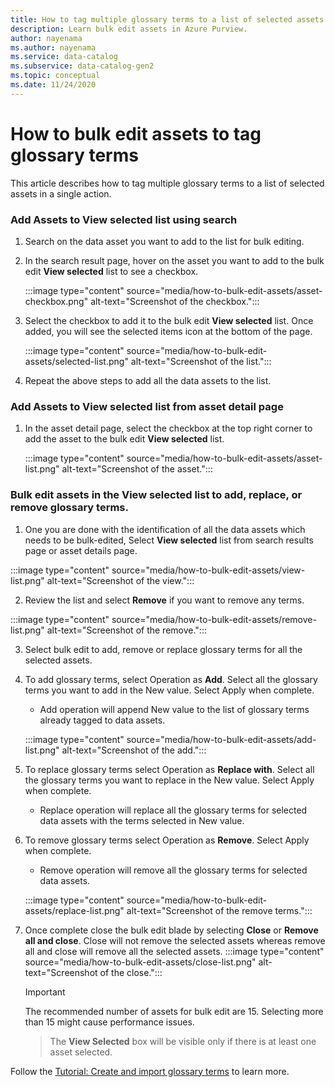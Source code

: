 ```yaml
---
title: How to tag multiple glossary terms to a list of selected assets 
description: Learn bulk edit assets in Azure Purview.
author: nayenama
ms.author: nayenama
ms.service: data-catalog
ms.subservice: data-catalog-gen2
ms.topic: conceptual
ms.date: 11/24/2020
---
```


# How to bulk edit assets to tag glossary terms

This article describes how to tag multiple glossary terms to a list of selected assets in a single action.

### Add Assets to **View selected** list using search

1. Search on the data asset you want to add to the list for bulk editing.

2. In the search result page, hover on the asset you want to add to the bulk edit **View selected** list to see a checkbox.

   :::image type="content" source="media/how-to-bulk-edit-assets/asset-checkbox.png" alt-text="Screenshot of the checkbox.":::

3. Select the checkbox to add it to the bulk edit **View selected** list. Once added, you will see the selected items icon at the bottom of the page.

   :::image type="content" source="media/how-to-bulk-edit-assets/selected-list.png" alt-text="Screenshot of the list.":::

4. Repeat the above steps to add all the data assets to the list.

### Add Assets to **View selected** list from asset detail page

1. In the asset detail page, select the checkbox at the top right corner to add the asset to the bulk edit **View selected** list.

   :::image type="content" source="media/how-to-bulk-edit-assets/asset-list.png" alt-text="Screenshot of the asset.":::

### Bulk edit assets in the **View selected** list to add, replace, or remove glossary terms.

1. One you are done with the identification of all the data assets which needs to be bulk-edited, Select **View selected** list from search results page or asset details page.

:::image type="content" source="media/how-to-bulk-edit-assets/view-list.png" alt-text="Screenshot of the view.":::

2. Review the list and select **Remove** if you want to remove any terms.

:::image type="content" source="media/how-to-bulk-edit-assets/remove-list.png" alt-text="Screenshot of the remove.":::

3. Select bulk edit to add, remove or replace glossary terms for all the selected assets.

4. To add glossary terms, select Operation as **Add**. Select all the glossary terms you want to add in the New value. Select Apply when complete.
    - Add operation will append New value to the list of glossary terms already tagged to data assets.  
   
    :::image type="content" source="media/how-to-bulk-edit-assets/add-list.png" alt-text="Screenshot of the add.":::

5. To replace glossary terms select Operation as **Replace with**. Select all the glossary terms you want to replace in the New value. Select Apply when complete.
    - Replace operation will replace all the glossary terms for selected data assets with the terms selected in New value.
   
6. To remove glossary terms select Operation as **Remove**. Select Apply when complete.
    - Remove operation will remove all the glossary terms for selected data assets.
   
    :::image type="content" source="media/how-to-bulk-edit-assets/replace-list.png" alt-text="Screenshot of the remove terms.":::

7. Once complete close the bulk edit blade by selecting **Close** or **Remove all and close**. Close will not remove the selected assets whereas remove all and close will remove all the selected assets.
    :::image type="content" source="media/how-to-bulk-edit-assets/close-list.png" alt-text="Screenshot of the close.":::

   > [!Important]
   > The recommended number of assets for bulk edit are 15. Selecting more than 15 might cause performance issues.

   > The **View Selected** box will be visible only if there is at least one asset selected.


Follow the [Tutorial: Create and import glossary terms](how-to-create-import-export-glossary.md) to learn more.

